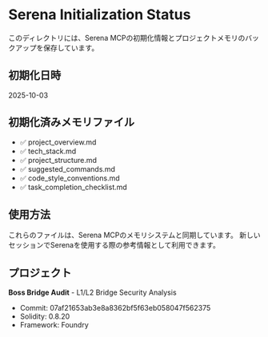 # Serena Initialization Status

このディレクトリには、Serena MCPの初期化情報とプロジェクトメモリのバックアップを保存しています。

## 初期化日時
2025-10-03

## 初期化済みメモリファイル
- ✅ project_overview.md
- ✅ tech_stack.md
- ✅ project_structure.md
- ✅ suggested_commands.md
- ✅ code_style_conventions.md
- ✅ task_completion_checklist.md

## 使用方法
これらのファイルは、Serena MCPのメモリシステムと同期しています。
新しいセッションでSerenaを使用する際の参考情報として利用できます。

## プロジェクト
**Boss Bridge Audit** - L1/L2 Bridge Security Analysis
- Commit: 07af21653ab3e8a8362bf5f63eb058047f562375
- Solidity: 0.8.20
- Framework: Foundry
